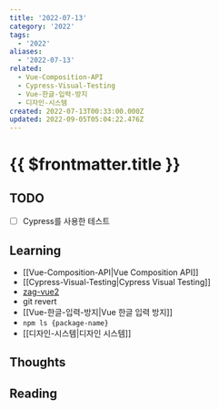 ```yaml
---
title: '2022-07-13'
category: '2022'
tags:
  - '2022'
aliases:
  - '2022-07-13'
related:
  - Vue-Composition-API
  - Cypress-Visual-Testing
  - Vue-한글-입력-방지
  - 디자인-시스템
created: 2022-07-13T00:33:00.000Z
updated: 2022-09-05T05:04:22.476Z
---
```


# {{ $frontmatter.title }}

## TODO

- [ ] Cypress를 사용한 테스트

## Learning

- [[Vue-Composition-API|Vue Composition API]]
- [[Cypress-Visual-Testing|Cypress Visual Testing]]
- [zag-vue2](https://github.com/younho9/zag-vue2)
- git revert
- [[Vue-한글-입력-방지|Vue 한글 입력 방지]]
- `npm ls {package-name}`
- [[디자인-시스템|디자인 시스템]]

## Thoughts

## Reading
